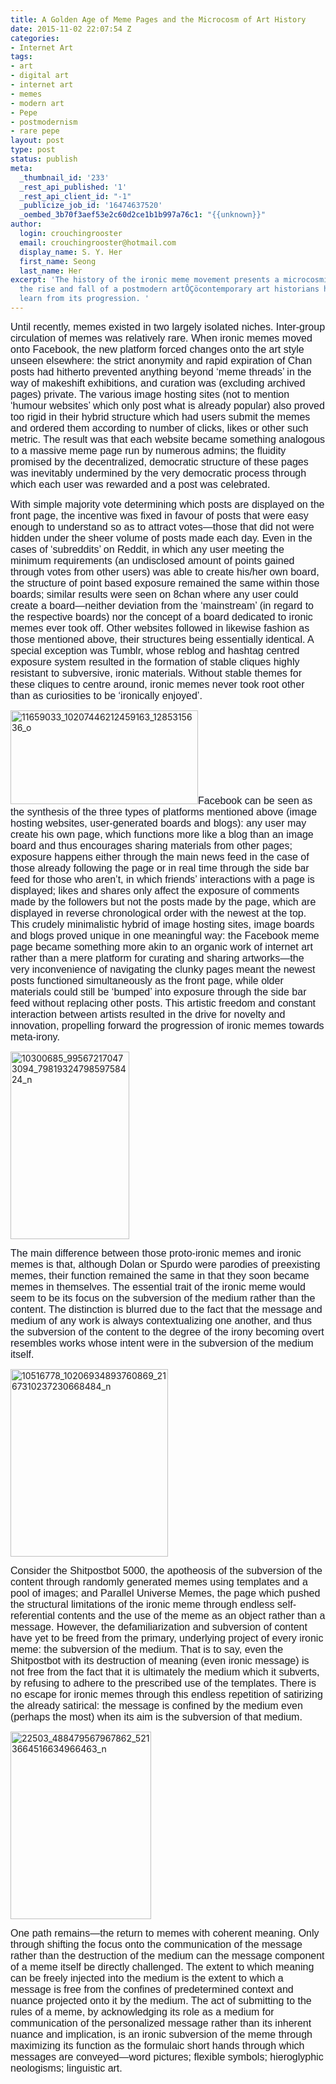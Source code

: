 ```yaml
---
title: A Golden Age of Meme Pages and the Microcosm of Art History
date: 2015-11-02 22:07:54 Z
categories:
- Internet Art
tags:
- art
- digital art
- internet art
- memes
- modern art
- Pepe
- postmodernism
- rare pepe
layout: post
type: post
status: publish
meta:
  _thumbnail_id: '233'
  _rest_api_published: '1'
  _rest_api_client_id: "-1"
  _publicize_job_id: '16474637520'
  _oembed_3b70f3aef53e2c60d2ce1b1b997a76c1: "{{unknown}}"
author:
  login: crouchingrooster
  email: crouchingrooster@hotmail.com
  display_name: S. Y. Her
  first_name: Seong
  last_name: Her
excerpt: 'The history of the ironic meme movement presents a microcosmic example of
  the rise and fall of a postmodern artÔÇöcontemporary art historians have much to
  learn from its progression. '
---
```


<p><span style="color:#141823;"><span style="font-family:Helvetica, sans-serif;"><span style="font-size:medium;">Until recently, memes existed in two largely isolated niches. Inter-group circulation of memes was relatively rare. When ironic memes moved onto Facebook, the new platform forced changes onto the art style unseen elsewhere: the strict anonymity and rapid expiration of Chan posts had hitherto prevented anything beyond ‘meme threads’ in the way of makeshift exhibitions, and curation was (excluding archived pages) private. The various image hosting sites (not to mention ‘humour websites’ which only post what is already popular) also proved too rigid in their hybrid structure which had users submit the memes and ordered them according to number of clicks, likes or other such metric. The result was that each website became something analogous to a massive meme page run by numerous admins; the fluidity promised by the decentralized, democratic structure of these pages was inevitably undermined by the very democratic process through which each user was rewarded and a post was celebrated. </span></span></span></p>
<p><span style="color:#141823;"><span style="font-family:Helvetica, sans-serif;"><span style="font-size:medium;">With simple majority vote determining which posts are displayed on the front page, the incentive was fixed in favour of posts that were easy enough to understand so as to attract votes—those that did not were hidden under the sheer volume of posts made each day. Even in the cases of ‘subreddits’ on Reddit, in which any user meeting the minimum requirements (an undisclosed amount of points gained through votes from other users) was able to create his/her own board, the structure of point based exposure remained the same within those boards; similar results were seen on 8chan where any user could create a board—neither deviation from the ‘mainstream’ (in regard to the respective boards) nor the concept of a board dedicated to ironic memes ever took off. Other websites followed in likewise fashion as those mentioned above, their structures being essentially identical. A special exception was Tumblr, whose reblog and hashtag centred exposure system resulted in the formation of stable cliques highly resistant to subversive, ironic materials. Without </span></span></span><span style="color:#141823;"><span style="font-family:Helvetica, sans-serif;"><span style="font-size:medium;">stable themes for these cliques to centre around, ironic memes never took root other than as curiosities to be ‘ironically enjoyed’.</span></span></span></p>
<p><a href="https://crouchingrooster.files.wordpress.com/2015/08/11659033_10207446212459163_1285315636_o.jpg"><img class="size-medium wp-image-238 aligncenter" src="{{ site.baseurl }}/assets/11659033_10207446212459163_1285315636_o.jpg?w=300" alt="11659033_10207446212459163_1285315636_o" width="300" height="150" /></a><span style="font-family:Helvetica, sans-serif;"><span style="font-size:medium;"><span style="color:#141823;">Facebook can be seen as the synthesis of the three types of platforms mentioned above (image hosting websites, user-generated boards and blogs): any user may create his own page, which functions more like a blog than an image board and thus encourages sharing materials from other pages; exposure happens either through the main news feed in the case of those already following the page or in real time through the side bar feed for those who aren’t, in which friends’ interactions with a page is displayed; likes and shares only affect the exposure of comments made by the followers but not the posts made by the page, which are displayed in reverse chronological order with the newest at the top. This crudely minimalistic hybrid of image hosting sites, image boards and blogs proved unique in one meaningful way: the Facebook meme page became something more akin to an organic work of internet art rather than a mere platform for curating and sharing artworks—the very inconvenience of navigating the clunky pages meant the newest posts functioned simultaneously as the front page, while older materials could still be ‘bumped’ into exposure through the side bar feed without replacing other posts. This artistic freedom and constant interaction between artists resulted in the drive for novelty and innovation, propelling forward the progression of ironic memes towards meta-irony.</span></span></span></p>
<p><a href="https://crouchingrooster.files.wordpress.com/2015/08/10300685_995672170473094_7981932479859758424_n.jpg"><img class="size-medium wp-image-235 aligncenter" src="{{ site.baseurl }}/assets/10300685_995672170473094_7981932479859758424_n.jpg?w=190" alt="10300685_995672170473094_7981932479859758424_n" width="190" height="300" /></a></p>
<p><span style="color:#141823;"><span style="font-family:Helvetica, sans-serif;"><span style="font-size:medium;">The main difference between those proto-ironic memes and ironic memes is that, although Dolan or Spurdo were parodies of preexisting memes, their function remained the same in that they soon became memes in themselves. The essential trait of the ironic meme would seem to be its focus on the subversion of the medium rather than the content. The distinction is blurred due to the fact that the message and medium of any work is always contextualizing one another, and thus the subversion of the content to the degree of the irony becoming overt resembles works whose intent were in the subversion of the medium itself. </span></span></span></p>
<p><a href="https://crouchingrooster.files.wordpress.com/2015/08/10516778_10206934893760869_2167310237230668484_n.jpg"><img class="size-medium wp-image-236 aligncenter" src="{{ site.baseurl }}/assets/10516778_10206934893760869_2167310237230668484_n.jpg?w=252" alt="10516778_10206934893760869_2167310237230668484_n" width="252" height="300" /></a></p>
<p><span style="font-family:Helvetica, sans-serif;"><span style="font-size:medium;">Consider the Shitpostbot 5000, the apotheosis of the subversion of the content through randomly generated memes using templates and a pool of images; and Parallel Universe Memes, the page which pushed the structural limitations of the ironic meme through endless self-referential contents and the use of the meme as an object rather than a message. However, the defamiliarization and subversion of content have yet to be freed from the primary, underlying project of every ironic meme: the subversion of the medium. That is to say, even the Shitpostbot with its destruction of meaning (even ironic message) is not free from the fact that it is ultimately the medium which it subverts, by refusing to adhere to the prescribed use of the templates. There is no escape for ironic memes through this endless repetition of satirizing the already satirical: the message is confined by the medium even (perhaps the most) when its aim is the subversion of that medium.</span></span></p>
<p><a href="https://crouchingrooster.files.wordpress.com/2015/08/22503_488479567967862_5213664516634966463_n.jpg"><img class="size-medium wp-image-239 aligncenter" src="{{ site.baseurl }}/assets/22503_488479567967862_5213664516634966463_n.jpg?w=225" alt="22503_488479567967862_5213664516634966463_n" width="225" height="300" /></a></p>
<p><span style="font-family:Helvetica, sans-serif;"><span style="font-size:medium;">One path remains—the return to memes with coherent meaning. Only through shifting the focus onto the communication of the message rather than the destruction of the medium can the message component of a meme itself be directly challenged. The extent to which meaning can be freely injected into the medium is the extent to which a message is free from the confines of predetermined context and nuance projected onto it by the medium. The act of submitting to the rules of a meme, by acknowledging its role as a medium for communication of the personalized message rather than its inherent nuance and implication, is an ironic subversion of the meme through maximizing its function as the formulaic short hands through which messages are conveyed—word pictures; flexible symbols; hieroglyphic neologisms; linguistic art. </span></span></p>
